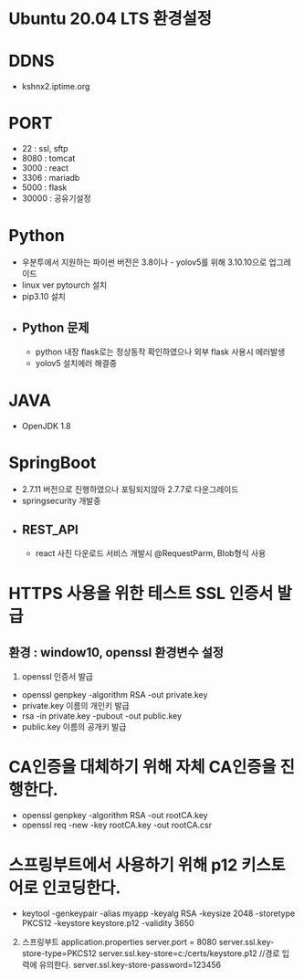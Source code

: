 Ubuntu 20.04 LTS 환경설정
=============

# DDNS
* kshnx2.iptime.org

# PORT
* 22 : ssl, sftp
* 8080 : tomcat
* 3000 : react
* 3306 : mariadb
* 5000 : flask
* 30000 : 공유기설정

# Python
- 우분투에서 지원하는 파이썬 버전은 3.8이나 - yolov5를 위해 3.10.10으로 업그레이드 
- linux ver pytourch 설치
- pip3.10 설치
- ## Python 문제
  - python 내장 flask로는 정상동작 확인하였으나 외부 flask 사용시 에러발생
  - yolov5 설치에러 해결중 

# JAVA
- OpenJDK 1.8

# SpringBoot
- 2.7.11 버전으로 진행하였으나 포팅되지않아 2.7.7로 다운그레이드
- springsecurity 개발중
- ## REST_API
  - react 사진 다운로드 서비스 개발시 @RequestParm, Blob형식 사용

# HTTPS 사용을 위한 테스트 SSL 인증서 발급
## 환경 : window10, openssl 환경변수 설정

1. openssl 인증서 발급
- openssl genpkey -algorithm RSA -out private.key
- private.key 이름의 개인키 발급
- rsa -in private.key -pubout -out public.key
- public.key 이름의 공개키 발급

# CA인증을 대체하기 위해 자체 CA인증을 진행한다.
- openssl genpkey -algorithm RSA -out rootCA.key
- openssl req -new -key rootCA.key -out rootCA.csr

# 스프링부트에서 사용하기 위해 p12 키스토어로 인코딩한다.
- keytool -genkeypair -alias myapp -keyalg RSA -keysize 2048 -storetype PKCS12 -keystore keystore.p12 -validity 3650

2. 스프링부트 application.properties
server.port = 8080
server.ssl.key-store-type=PKCS12
server.ssl.key-store=c:/certs/keystore.p12 //경로 입력에 유의한다.
server.ssl.key-store-password=123456

